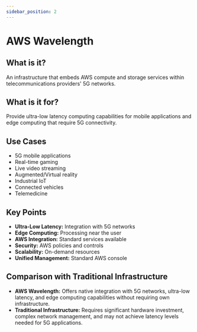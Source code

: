 ```yaml
---
sidebar_position: 2
---
```


# AWS Wavelength

## What is it?
An infrastructure that embeds AWS compute and storage services within telecommunications providers' 5G networks.

## What is it for?
Provide ultra-low latency computing capabilities for mobile applications and edge computing that require 5G connectivity.

## Use Cases
- 5G mobile applications
- Real-time gaming
- Live video streaming
- Augmented/Virtual reality
- Industrial IoT
- Connected vehicles
- Telemedicine

## Key Points
- **Ultra-Low Latency:** Integration with 5G networks
- **Edge Computing:** Processing near the user
- **AWS Integration:** Standard services available
- **Security:** AWS policies and controls
- **Scalability:** On-demand resources
- **Unified Management:** Standard AWS console

## Comparison with Traditional Infrastructure
- **AWS Wavelength:** Offers native integration with 5G networks, ultra-low latency, and edge computing capabilities without requiring own infrastructure.
- **Traditional Infrastructure:** Requires significant hardware investment, complex network management, and may not achieve latency levels needed for 5G applications. 